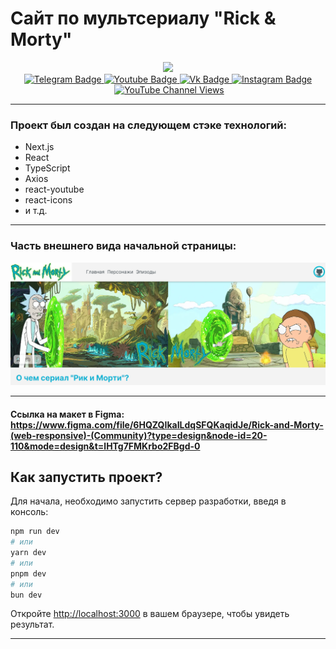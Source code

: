 # Сайт по мультсериалу "Rick & Morty"

<div id="header" align="center">
  <img src="https://media.giphy.com/media/M9gbBd9nbDrOTu1Mqx/giphy.gif" width="100"/>
</div>
<div id="badges" align="center">
  <a href="https://t.me/Je_M1">
    <img src="https://img.shields.io/badge/Telegram-blue?style=for-the-badge&logo=telegram&logoColor=white" alt="Telegram Badge"/>
  </a>
  <a href="https://www.youtube.com/channel/UCxTe-frN6V-x9QEFUnLMerg">
    <img src="https://img.shields.io/badge/YouTube-red?style=for-the-badge&logo=youtube&logoColor=white" alt="Youtube Badge"/>
  </a>
    <a href="https://vk.com/id434638625">
    <img src="https://img.shields.io/badge/vk-blue?style=for-the-badge&logo=vk&logoColor=white" alt="Vk Badge"/>
  </a>
    <a href="your-twitter-URL">
    <img src="https://img.shields.io/badge/Gmail-white?style=for-the-badge&logo=gmail&logoColor=red" alt="Instagram Badge"/>
  </a>
</div>
<div align="center">
<img src="https://komarev.com/ghpvc/?username=zhebarov-m&style=flat-square&color=blue" alt=""/>
  <a href="https://www.youtube.com/channel/UCxTe-frN6V-x9QEFUnLMerg" target="_blank">
<img alt="YouTube Channel Views" src="https://img.shields.io/youtube/channel/views/UCxTe-frN6V-x9QEFUnLMerg">
</a>
</div>
<hr>

### Проект был создан на следующем стэке технологий:

 - Next.js
 - React
 - TypeScript
 - Axios
 - react-youtube
 - react-icons
 - и т.д.
<hr>

### Часть внешнего вида начальной страницы:

![кусок внешнего вида страницы](./public/for%20README.png)
<hr>

#### Ссылка на макет в Figma: https://www.figma.com/file/6HQZQIkaILdqSFQKaqidJe/Rick-and-Morty-(web-responsive)-(Community)?type=design&node-id=20-110&mode=design&t=lHTg7FMKrbo2FBgd-0

## Как запустить проект?

Для начала, необходимо запустить сервер разработки, введя в консоль:

```bash
npm run dev
# или
yarn dev
# или
pnpm dev
# или
bun dev
```

Откройте [http://localhost:3000](http://localhost:3000) в вашем браузере, чтобы увидеть результат.

<hr>
